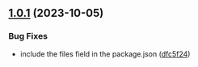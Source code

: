 ## [1.0.1](https://github.com/smoak/teamcowboy.js/compare/v1.0.0...v1.0.1) (2023-10-05)


### Bug Fixes

* include the files field in the package.json ([dfc5f24](https://github.com/smoak/teamcowboy.js/commit/dfc5f242f9b125df8b8233ed11a06ea789c0059a))
